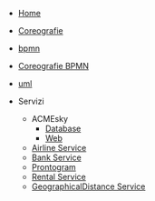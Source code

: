 * [Home](/)
* [Coreografie](docs/coreografie)
* [bpmn](docs/bpmn)
* [Coreografie BPMN](docs/coregrafiebpmn)
* [uml](docs/uml)


* Servizi
    * ACMEsky
        <!-- * [Service](src/ACMEskyService/) -->
        * [Database](src/ACMEskyDB/)
        * [Web](src/acmeskyWeb/)
    * [Airline Service](src/airlineService/)
    * [Bank Service](src/bankService/)
    * [Prontogram](src/prontogram/frontend)
    * [Rental Service](src/rentService/)
    * [GeographicalDistance Service](src/geodistanceService/)

